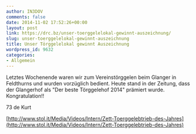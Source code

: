 ```yaml
---
author: IN3DOV
comments: false
date: 2014-11-02 17:52:26+00:00
layout: post
link: https://drc.bz/unser-toerggelelokal-gewinnt-auszeichnung/
slug: unser-toerggelelokal-gewinnt-auszeichnung
title: Unser Törggelelokal gewinnt Auszeichnung
wordpress_id: 9632
categories:
- Allgemein
---
```


Letztes Wochenende waren wir zum Vereinstörggelen beim Glanger in Feldthurns und wurden vorzüglich bedient. Heute stand in der Zeitung, dass der Glangerhof als "Der beste Törggelehof 2014" prämiert wurde. Kongratulation!!

73 de Kurt

[http://www.stol.it/Media/Videos/Intern/Zett-Toerggelebtrieb-des-Jahres](http://www.stol.it/Media/Videos/Intern/Zett-Toerggelebtrieb-des-Jahres)
